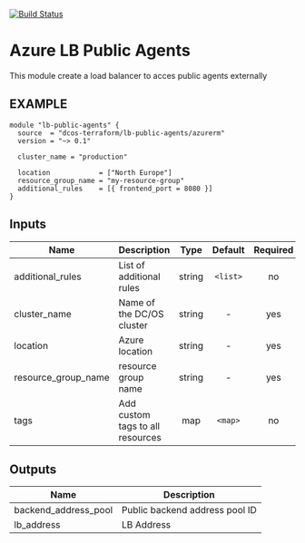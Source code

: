 [![Build Status](https://jenkins-terraform.mesosphere.com/service/dcos-terraform-jenkins/job/dcos-terraform/job/terraform-azurerm-lb-public-agents/job/master/badge/icon)](https://jenkins-terraform.mesosphere.com/service/dcos-terraform-jenkins/job/dcos-terraform/job/terraform-azurerm-lb-public-agents/job/master/)

Azure LB Public Agents
============
This module create a load balancer to acces public agents externally

EXAMPLE
-------

```hcl
module "lb-public-agents" {
  source  = "dcos-terraform/lb-public-agents/azurerm"
  version = "~> 0.1"

  cluster_name = "production"

  location            = ["North Europe"]
  resource_group_name = "my-resource-group"
  additional_rules    = [{ frontend_port = 8080 }]
}
```


## Inputs

| Name | Description | Type | Default | Required |
|------|-------------|:----:|:-----:|:-----:|
| additional_rules | List of additional rules | string | `<list>` | no |
| cluster_name | Name of the DC/OS cluster | string | - | yes |
| location | Azure location | string | - | yes |
| resource_group_name | resource group name | string | - | yes |
| tags | Add custom tags to all resources | map | `<map>` | no |

## Outputs

| Name | Description |
|------|-------------|
| backend_address_pool | Public backend address pool ID |
| lb_address | LB Address |

